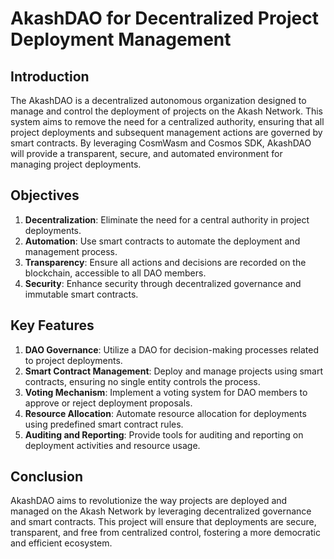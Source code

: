 # AkashDAO for Decentralized Project Deployment Management

## Introduction
The AkashDAO is a decentralized autonomous organization designed to manage and control the deployment of projects on the Akash Network. This system aims to remove the need for a centralized authority, ensuring that all project deployments and subsequent management actions are governed by smart contracts. By leveraging CosmWasm and Cosmos SDK, AkashDAO will provide a transparent, secure, and automated environment for managing project deployments.

## Objectives
1. **Decentralization**: Eliminate the need for a central authority in project deployments.
2. **Automation**: Use smart contracts to automate the deployment and management process.
3. **Transparency**: Ensure all actions and decisions are recorded on the blockchain, accessible to all DAO members.
4. **Security**: Enhance security through decentralized governance and immutable smart contracts.

## Key Features
1. **DAO Governance**: Utilize a DAO for decision-making processes related to project deployments.
2. **Smart Contract Management**: Deploy and manage projects using smart contracts, ensuring no single entity controls the process.
3. **Voting Mechanism**: Implement a voting system for DAO members to approve or reject deployment proposals.
4. **Resource Allocation**: Automate resource allocation for deployments using predefined smart contract rules.
5. **Auditing and Reporting**: Provide tools for auditing and reporting on deployment activities and resource usage.

## Conclusion
AkashDAO aims to revolutionize the way projects are deployed and managed on the Akash Network by leveraging decentralized governance and smart contracts. This project will ensure that deployments are secure, transparent, and free from centralized control, fostering a more democratic and efficient ecosystem.
